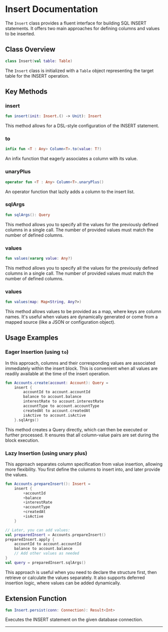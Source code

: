 # Insert Documentation

The `Insert` class provides a fluent interface for building SQL INSERT statements. It offers two main approaches for defining columns and values to be inserted.

## Class Overview

```kotlin
class Insert(val table: Table)
```

The `Insert` class is initialized with a `Table` object representing the target table for the INSERT operation.

## Key Methods

### insert

```kotlin
fun insert(init: Insert.() -> Unit): Insert
```

This method allows for a DSL-style configuration of the INSERT statement.

### to

```kotlin
infix fun <T : Any> Column<T>.to(value: T?)
```

An infix function that eagerly associates a column with its value.

### unaryPlus

```kotlin
operator fun <T : Any> Column<T>.unaryPlus()
```

An operator function that lazily adds a column to the insert list.

### sqlArgs

```kotlin
fun sqlArgs(): Query
```

This method allows you to specify all the values for the previously defined columns in a single call. The number of provided values must match the number of defined columns.

### values

```kotlin
fun values(vararg value: Any?)
```

This method allows you to specify all the values for the previously defined columns in a single call. The number of provided values must match the number of defined columns.

### values

```kotlin
fun values(map: Map<String, Any?>)
```
This method allows values to be provided as a map, where keys are column names. It's useful when values are dynamically generated or come from a mapped source (like a JSON or configuration object).

## Usage Examples

### Eager Insertion (using `to`)

In this approach, columns and their corresponding values are associated immediately within the insert block. This is convenient when all values are readily available at the time of the insert operation.

```kotlin
fun Accounts.create(account: Account): Query =
    insert {
        accountId to account.accountId
        balance to account.balance
        interestRate to account.interestRate
        accountType to account.accountType
        createdAt to account.createdAt
        isActive to account.isActive
    }.sqlArgs()
```

This method creates a Query directly, which can then be executed or further processed. It ensures that all column-value pairs are set during the block execution.

### Lazy Insertion (using unary plus)

This approach separates column specification from value insertion, allowing more flexibility. You first define the columns to insert into, and later provide the values.

```kotlin
fun Accounts.prepareInsert(): Insert =
    insert {
        +accountId
        +balance
        +interestRate
        +accountType
        +createdAt
        +isActive
    }

// Later, you can add values:
val preparedInsert = Accounts.prepareInsert()
preparedInsert.apply {
    accountId to account.accountId
    balance to account.balance
    // Add other values as needed
}
val query = preparedInsert.sqlArgs()
```

This approach is useful when you need to declare the structure first, then retrieve or calculate the values separately. It also supports deferred insertion logic, where values can be added dynamically.

## Extension Function

```kotlin
fun Insert.persist(conn: Connection): Result<Int>
```

Executes the INSERT statement on the given database connection.

---
